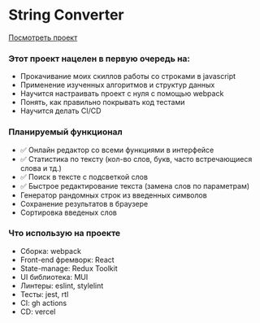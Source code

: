 # String Converter

[Посмотреть проект](https://string-converter.vercel.app)

### Этот проект нацелен в первую очередь на:

- Прокачивание моих скиллов работы со строками в javascript
- Применение изученных алгоритмов и структур данных
- Научится настраивать проект с нуля с помощью webpack
- Понять, как правильно покрывать код тестами
- Научится делать CI/CD

### Планируемый функционал

- ✅ Онлайн редактор со всеми функциями в интерфейсе
- ✅ Статистика по тексту (кол-во слов, букв, часто встречающиеся слова и тд.)
- ✅ Поиск в тексте с подсветкой слов
- ✅ Быстрое редактирование текста (замена слов по параметрам)
- Генератор рандомных строк из введенных символов
- Сохранение результатов в браузере
- Сортировка введеных слов

### Что использую на проекте

- Сборка: webpack
- Front-end фремворк: React
- State-manage: Redux Toolkit
- UI библиотека: MUI
- Линтеры: eslint, stylelint
- Тесты: jest, rtl
- CI: gh actions
- CD: vercel
